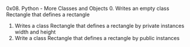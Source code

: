 0x08. Python - More Classes and Objects
0. Writes an empty class Rectangle that defines a rectangle
1. Writes a class Rectangle that defines a rectangle by private instances width and height
2. Write a class Rectangle that defines a rectangle by public instances
